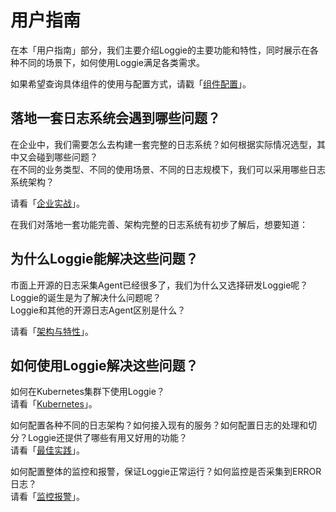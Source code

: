 # 用户指南
在本「用户指南」部分，我们主要介绍Loggie的主要功能和特性，同时展示在各种不同的场景下，如何使用Loggie满足各类需求。  

如果希望查询具体组件的使用与配置方式，请戳「[组件配置](../reference/index.md)」。

## 落地一套日志系统会遇到哪些问题？
在企业中，我们需要怎么去构建一套完整的日志系统？如何根据实际情况选型，其中又会碰到哪些问题？  
在不同的业务类型、不同的使用场景、不同的日志规模下，我们可以采用哪些日志系统架构？

请看「[企业实战](enterprise-practice/architecture-and-evolution.md)」。

在我们对落地一套功能完善、架构完整的日志系统有初步了解后，想要知道：

## 为什么Loggie能解决这些问题？
市面上开源的日志采集Agent已经很多了，我们为什么又选择研发Loggie呢？  
Loggie的诞生是为了解决什么问题呢？  
Loggie和其他的开源日志Agent区别是什么？  

请看「[架构与特性](architecture/background.md)」。

## 如何使用Loggie解决这些问题？
如何在Kubernetes集群下使用Loggie？  
请看「[Kubernetes](use-in-kubernetes/general-usage.md)」。  

如何配置各种不同的日志架构？如何接入现有的服务？如何配置日志的处理和切分？Loggie还提供了哪些有用又好用的功能？  
请看「[最佳实践](best-practice/log-format.md)」。  

如何配置整体的监控和报警，保证Loggie正常运行？如何监控是否采集到ERROR日志？  
请看「[监控报警](monitor/loggie-monitor.md)」。  
